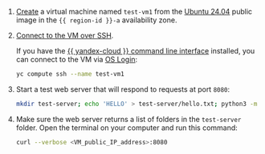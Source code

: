 1. [Create](../../compute/operations/vm-create/create-linux-vm.md) a virtual machine named `test-vm1` from the [Ubuntu 24.04](/marketplace/products/yc/ubuntu-2404-lts-oslogin) public image in the `{{ region-id }}-a` availability zone.
   
1. [Connect to the VM over SSH](../../compute/operations/vm-connect/ssh.md).
   
    If you have the [{{ yandex-cloud }} command line interface](../../cli/quickstart.md) installed, you can connect to the VM via [OS Login](../../compute/operations/vm-connect/os-login):

    ```bash
    yc compute ssh --name test-vm1
    ```
    

1. Start a test web server that will respond to requests at port `8080`:

    ```bash
    mkdir test-server; echo 'HELLO' > test-server/hello.txt; python3 -m http.server -d test-server 8080
    ```

1. Make sure the web server returns a list of folders in the `test-server` folder. Open the terminal on your computer and run this command:

    ```bash
    curl --verbose <VM_public_IP_address>:8080
    ```